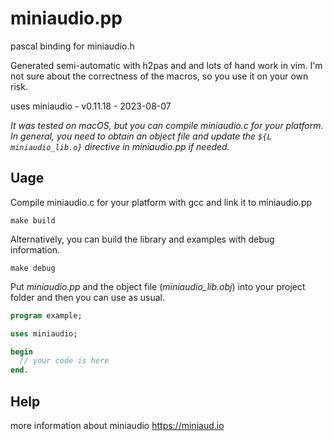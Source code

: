 # miniaudio.pp

pascal binding for miniaudio.h

Generated semi-automatic with h2pas and and lots of hand work in vim.
I'm not sure about the correctness of the macros, so you use it on your own risk.

uses miniaudio - v0.11.18 - 2023-08-07

*It was tested on macOS, but you can compile miniaudio.c for your platform. In general, you need to obtain an object file and update the ```${L miniaudio_lib.o}``` directive in miniaudio.pp if needed.*

## Uage

Compile miniaudio.c for your platform with gcc and link it to miniaudio.pp

```
make build
```

Alternatively, you can build the library and examples with debug information.


```
make debug
```

Put _miniaudio.pp_ and the object file (_miniaudio_lib.obj_) into your project folder and then you can use as usual.

```pascal
program example;

uses miniaudio;

begin
  // your code is here
end.
```


## Help
more information about miniaudio
https://miniaud.io
